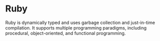 # Ruby

Ruby is dynamically typed and uses garbage collection and just-in-time compilation. It supports multiple programming paradigms, including procedural, object-oriented, and functional programming.